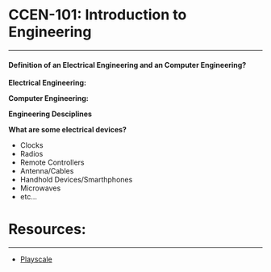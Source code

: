 #	CCEN-101: Introduction to Engineering
***

#### Definition of an Electrical Engineering and an Computer Engineering?

**Electrical Engineering:**

**Computer Engineering:**

**Engineering Desciplines**

**What are some electrical devices?**

*	Clocks
*	Radios
*	Remote Controllers
*	Antenna/Cables
*	Handhold Devices/Smarthphones
*	Microwaves
*	etc...	

#	Resources:
***

*	[Playscale](http://www.playscale.com)